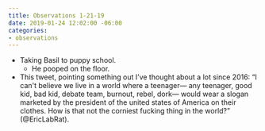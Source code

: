 ```yaml
---
title: Observations 1-21-19
date: 2019-01-24 12:02:00 -06:00
categories:
- observations
---
```


- Taking Basil to puppy school.
	- He pooped on the floor.
- This tweet, pointing something out I’ve thought about a lot since 2016: “I can't believe we live in a world where a teenager— any teenager, good kid, bad kid, debate team, burnout, rebel, dork— would wear a slogan marketed by the president of the united states of America on their clothes. How is that not the corniest fucking thing in the world?” (@EricLabRat).